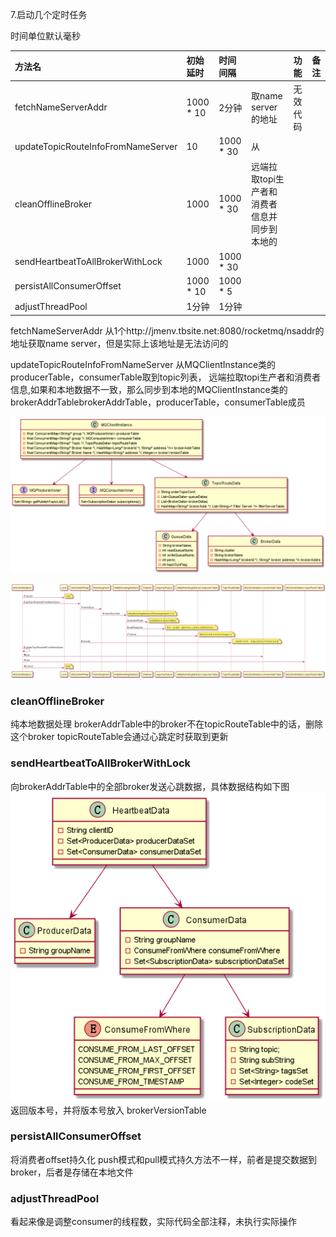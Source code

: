 

7.启动几个定时任务

时间单位默认毫秒

| 方法名                             | 初始延时  | 时间间隔  |                                           | 功能    | 备注 |
|:-----------------------------------|:----------|:----------|:------------------------------------------|:--------|:----|
| fetchNameServerAddr                | 1000 * 10 | 2分钟     | 取name server的地址                        | 无效代码 |     |
| updateTopicRouteInfoFromNameServer | 10        | 1000 * 30 | 从                                        |         |     |
| cleanOfflineBroker                 | 1000      | 1000 * 30 | 远端拉取topi生产者和消费者信息并同步到本地的 |         |     |
| sendHeartbeatToAllBrokerWithLock   | 1000      | 1000 * 30 |                                           |         |     |
| persistAllConsumerOffset           | 1000 * 10 | 1000 * 5  |                                           |         |     |
| adjustThreadPool                   | 1分钟     | 1分钟     |                                           |         |     |


fetchNameServerAddr
从1个http://jmenv.tbsite.net:8080/rocketmq/nsaddr的地址获取name server，但是实际上该地址是无法访问的


updateTopicRouteInfoFromNameServer
从MQClientInstance类的producerTable，consumerTable取到topic列表，
远端拉取topi生产者和消费者信息,如果和本地数据不一致，那么同步到本地的MQClientInstance类的
brokerAddrTablebrokerAddrTable，producerTable，consumerTable成员

![image](../../diagram/classDiagram/MQClientInstanceUpdateTopicRouteInfoFromNameServer.png)


![image](../../diagram/classDiagram/updateTopicRouteInfoFromNameServer.png)


### cleanOfflineBroker
纯本地数据处理
brokerAddrTable中的broker不在topicRouteTable中的话，删除这个broker
topicRouteTable会通过心跳定时获取到更新

### sendHeartbeatToAllBrokerWithLock
向brokerAddrTable中的全部broker发送心跳数据，具体数据结构如下图
![image](../../diagram/classDiagram/HeartbeatData.png)
返回版本号，并将版本号放入 brokerVersionTable

### persistAllConsumerOffset
将消费者offset持久化
push模式和pull模式持久方法不一样，前者是提交数据到broker，后者是存储在本地文件

### adjustThreadPool
看起来像是调整consumer的线程数，实际代码全部注释，未执行实际操作
